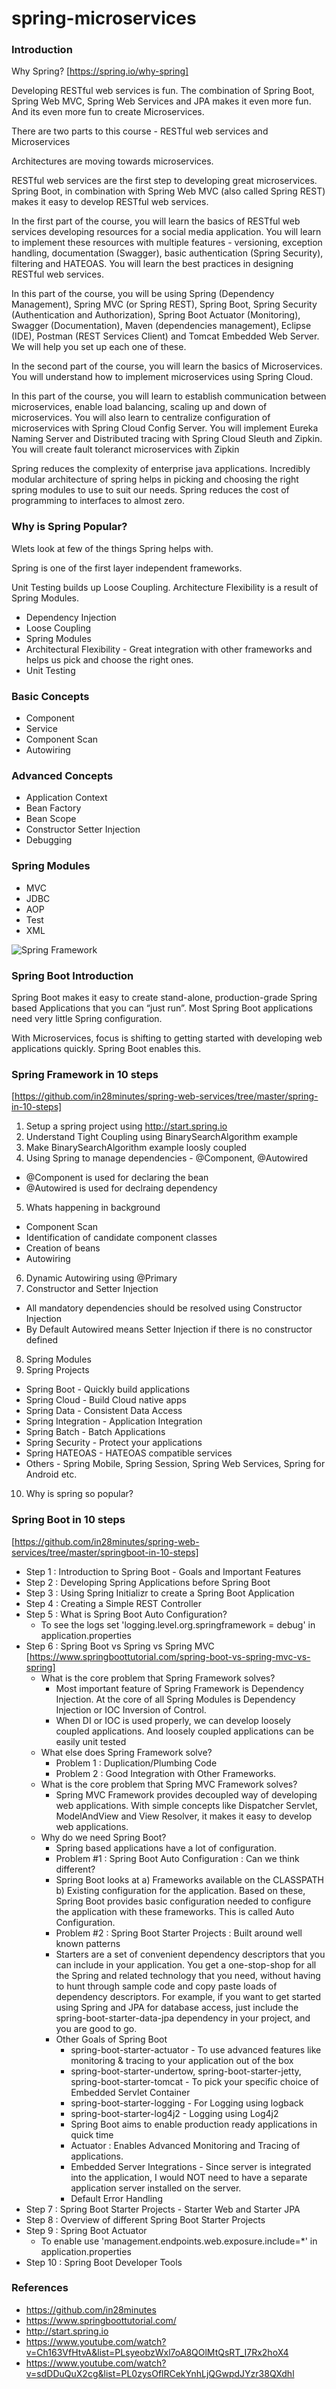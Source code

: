# spring-microservices

### Introduction

Why Spring? [https://spring.io/why-spring]

Developing RESTful web services is fun. The combination of Spring Boot, Spring Web MVC, Spring Web Services and JPA makes it even more fun. And its even more fun to create Microservices.

There are two parts to this course - RESTful web services and Microservices

Architectures are moving towards microservices. 

RESTful web services are the first step to developing great microservices. Spring Boot, in combination with Spring Web MVC (also called Spring REST) makes it easy to develop RESTful web services. 

In the first part of the course, you will learn the basics of RESTful web services developing resources for a social media application. You will learn to implement these resources with multiple features - versioning, exception handling, documentation (Swagger), basic authentication (Spring Security), filtering and HATEOAS. You will learn the best practices in designing RESTful web services.

In this part of the course, you will be using Spring (Dependency Management), Spring MVC (or Spring REST), Spring Boot, Spring Security (Authentication and Authorization), Spring Boot Actuator (Monitoring), Swagger (Documentation), Maven (dependencies management), Eclipse (IDE), Postman (REST Services Client) and Tomcat Embedded Web Server. We will help you set up each one of these.

In the second part of the course, you will learn the basics of Microservices. You will understand how to implement microservices using Spring Cloud.

In this part of the course, you will learn to establish communication between microservices, enable load balancing, scaling up and down of microservices. You will also learn to centralize configuration of microservices with Spring Cloud Config Server. You will implement Eureka Naming Server and Distributed tracing with Spring Cloud Sleuth and Zipkin. You will create fault toleranct microservices with Zipkin

Spring reduces the complexity of enterprise java applications. Incredibly modular architecture of spring helps in picking and choosing the right spring modules to use to suit our needs. Spring reduces the cost of programming to interfaces to almost zero.

### Why is Spring Popular?

Wlets look at few of the things Spring helps with. 

Spring is one of the first layer independent frameworks.

Unit Testing builds up Loose Coupling. Architecture Flexibility is a result of Spring Modules.

- Dependency Injection
- Loose Coupling
- Spring Modules
- Architectural Flexibility - Great integration with other frameworks and helps us pick and choose the right ones.
- Unit Testing


### Basic Concepts
- Component
- Service
- Component Scan
- Autowiring

### Advanced Concepts
- Application Context
- Bean Factory
- Bean Scope
- Constructor Setter Injection
- Debugging 

### Spring Modules
- MVC
- JDBC
- AOP
- Test
- XML

![Spring Framework](https://docs.spring.io/spring-framework/docs/3.0.x/spring-framework-reference/html/images/spring-overview.png)


### Spring Boot Introduction
Spring Boot makes it easy to create stand-alone, production-grade Spring based Applications that you can “just run”. Most Spring Boot applications need very little Spring configuration.

With Microservices, focus is shifting to getting started with developing web applications quickly. Spring Boot enables this.

### Spring Framework in 10 steps
[https://github.com/in28minutes/spring-web-services/tree/master/spring-in-10-steps]


1. Setup a spring project using http://start.spring.io
2. Understand Tight Coupling using BinarySearchAlgorithm example
3. Make BinarySearchAlgorithm example loosly coupled
4. Using Spring to manage dependencies - @Component, @Autowired
  - @Component is used for declaring the bean
  - @Autowired is used for declraing dependency
5. Whats happening in background
  - Component Scan
  - Identification of candidate component classes
  - Creation of beans
  - Autowiring
6. Dynamic Autowiring using @Primary
7. Constructor and Setter Injection
  - All mandatory dependencies should be resolved using Constructor Injection
  - By Default Autowired means Setter Injection if there is no constructor defined
8. Spring Modules
9. Spring Projects
  - Spring Boot - Quickly build applications
  - Spring Cloud - Build Cloud native apps
  - Spring Data - Consistent Data Access
  - Spring Integration - Application Integration
  - Spring Batch - Batch Applications
  - Spring Security - Protect your applications
  - Spring HATEOAS - HATEOAS compatible services
  - Others - Spring Mobile, Spring Session, Spring Web Services, Spring for Android etc.
10. Why is spring so popular?


### Spring Boot in 10 steps
[https://github.com/in28minutes/spring-web-services/tree/master/springboot-in-10-steps]

- Step 1 : Introduction to Spring Boot - Goals and Important Features
- Step 2 : Developing Spring Applications before Spring Boot
- Step 3 : Using Spring Initializr to create a Spring Boot Application
- Step 4 : Creating a Simple REST Controller
- Step 5 : What is Spring Boot Auto Configuration?
  - To see the logs set 'logging.level.org.springframework = debug' in application.properties
- Step 6 : Spring Boot vs Spring vs Spring MVC [https://www.springboottutorial.com/spring-boot-vs-spring-mvc-vs-spring]
  - What is the core problem that Spring Framework solves?
    - Most important feature of Spring Framework is Dependency Injection. At the core of all Spring Modules is Dependency Injection or IOC Inversion of Control.
    - When DI or IOC is used properly, we can develop loosely coupled applications. And loosely coupled applications can be easily unit tested
  - What else does Spring Framework solve?
    - Problem 1 : Duplication/Plumbing Code
    - Problem 2 : Good Integration with Other Frameworks.
  - What is the core problem that Spring MVC Framework solves?
    - Spring MVC Framework provides decoupled way of developing web applications. With simple concepts like Dispatcher Servlet, ModelAndView and View Resolver, it makes it easy to develop web applications.
  - Why do we need Spring Boot?
    - Spring based applications have a lot of configuration.
    - Problem #1 : Spring Boot Auto Configuration : Can we think different?
    - Spring Boot looks at a) Frameworks available on the CLASSPATH b) Existing configuration for the application. Based on these, Spring Boot provides basic configuration needed to configure the application with these frameworks. This is called Auto Configuration.
    - Problem #2 : Spring Boot Starter Projects : Built around well known patterns
    - Starters are a set of convenient dependency descriptors that you can include in your application. You get a one-stop-shop for all the Spring and related technology that you need, without having to hunt through sample code and copy paste loads of dependency descriptors. For example, if you want to get started using Spring and JPA for database access, just include the spring-boot-starter-data-jpa dependency in your project, and you are good to go.
    - Other Goals of Spring Boot
      - spring-boot-starter-actuator - To use advanced features like monitoring & tracing to your application out of the box
      - spring-boot-starter-undertow, spring-boot-starter-jetty, spring-boot-starter-tomcat - To pick your specific choice of Embedded Servlet Container
      - spring-boot-starter-logging - For Logging using logback
      - spring-boot-starter-log4j2 - Logging using Log4j2
      - Spring Boot aims to enable production ready applications in quick time
      - Actuator : Enables Advanced Monitoring and Tracing of applications.
      - Embedded Server Integrations - Since server is integrated into the application, I would NOT need to have a separate application server installed on the server.
      - Default Error Handling
- Step 7 : Spring Boot Starter Projects - Starter Web and Starter JPA
- Step 8 : Overview of different Spring Boot Starter Projects
- Step 9 : Spring Boot Actuator
  - To enable use 'management.endpoints.web.exposure.include=*' in application.properties
- Step 10 : Spring Boot Developer Tools

### References
- https://github.com/in28minutes
- https://www.springboottutorial.com/
- http://start.spring.io
- https://www.youtube.com/watch?v=Ch163VfHtvA&list=PLsyeobzWxl7oA8QOlMtQsRT_I7Rx2hoX4
- https://www.youtube.com/watch?v=sdDDuQuX2cg&list=PL0zysOflRCekYnhLjQGwpdJYzr38QXdhl

